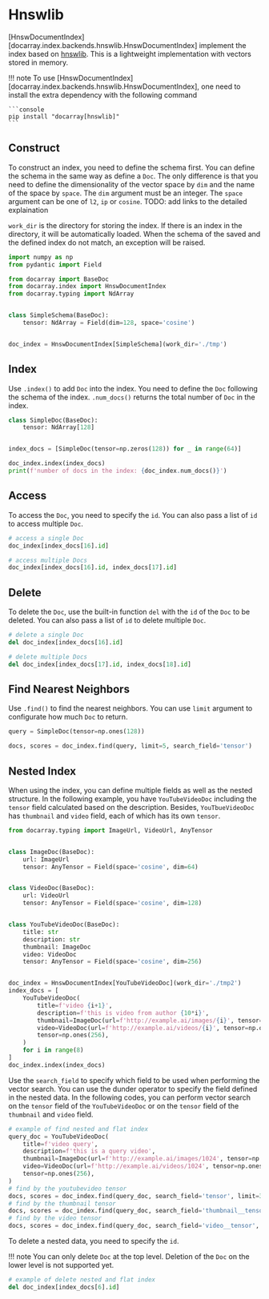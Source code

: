 # Hnswlib

[HnswDocumentIndex][docarray.index.backends.hnswlib.HnswDocumentIndex] implement the index based on [hnswlib](https://github.com/nmslib/hnswlib). This is a lightweight implementation with vectors stored in memory.

!!! note
    To use [HnswDocumentIndex][docarray.index.backends.hnswlib.HnswDocumentIndex], one need to install the extra dependency with the following command

    ```console
    pip install "docarray[hnswlib]"
    ```

## Construct
To construct an index, you need to define the schema first. You can define the schema in the same way as define a `Doc`. The only difference is that you need to define the dimensionality of the vector space by `dim` and the name of the space by `space`. The `dim` argument must be an integer. The `space` argument can be one of `l2`, `ip` or `cosine`. TODO: add links to the detailed explaination

`work_dir` is the directory for storing the index. If there is an index in the directory, it will be automatically loaded. When the schema of the saved and the defined index do not match, an exception will be raised.

```python
import numpy as np
from pydantic import Field

from docarray import BaseDoc
from docarray.index import HnswDocumentIndex
from docarray.typing import NdArray


class SimpleSchema(BaseDoc):
    tensor: NdArray = Field(dim=128, space='cosine')


doc_index = HnswDocumentIndex[SimpleSchema](work_dir='./tmp')
```

## Index
Use `.index()` to add `Doc` into the index. You need to define the `Doc` following the schema of the index. `.num_docs()` returns the total number of `Doc` in the index.

```python
class SimpleDoc(BaseDoc):
    tensor: NdArray[128]


index_docs = [SimpleDoc(tensor=np.zeros(128)) for _ in range(64)]

doc_index.index(index_docs)
print(f'number of docs in the index: {doc_index.num_docs()}')
```

## Access
To access the `Doc`, you need to specify the `id`. You can also pass a list of `id` to access multiple `Doc`.

```python
# access a single Doc
doc_index[index_docs[16].id]

# access multiple Docs
doc_index[index_docs[16].id, index_docs[17].id]
```

## Delete
To delete the `Doc`, use the built-in function `del` with the `id` of the `Doc` to be deleted. You can also pass a list of `id` to delete multiple `Doc`.

```python
# delete a single Doc
del doc_index[index_docs[16].id]

# delete multiple Docs
del doc_index[index_docs[17].id, index_docs[18].id]
```

## Find Nearest Neighbors
Use `.find()` to find the nearest neighbors. You can use `limit` argument to configurate how much `Doc` to return.

```python
query = SimpleDoc(tensor=np.ones(128))

docs, scores = doc_index.find(query, limit=5, search_field='tensor')
```

## Nested Index
When using the index, you can define multiple fields as well as the nested structure. In the following example, you have `YouTubeVideoDoc` including the `tensor` field calculated based on the description. Besides, `YouTbueVideoDoc` has `thumbnail` and `video` field, each of which has its own `tensor`.

```python
from docarray.typing import ImageUrl, VideoUrl, AnyTensor


class ImageDoc(BaseDoc):
    url: ImageUrl
    tensor: AnyTensor = Field(space='cosine', dim=64)


class VideoDoc(BaseDoc):
    url: VideoUrl
    tensor: AnyTensor = Field(space='cosine', dim=128)


class YouTubeVideoDoc(BaseDoc):
    title: str
    description: str
    thumbnail: ImageDoc
    video: VideoDoc
    tensor: AnyTensor = Field(space='cosine', dim=256)


doc_index = HnswDocumentIndex[YouTubeVideoDoc](work_dir='./tmp2')
index_docs = [
    YouTubeVideoDoc(
        title=f'video {i+1}',
        description=f'this is video from author {10*i}',
        thumbnail=ImageDoc(url=f'http://example.ai/images/{i}', tensor=np.ones(64)),
        video=VideoDoc(url=f'http://example.ai/videos/{i}', tensor=np.ones(128)),
        tensor=np.ones(256),
    )
    for i in range(8)
]
doc_index.index(index_docs)
```

Use the `search_field` to specify which field to be used when performing the vector search. You can use the dunder operator to specify the field defined in the nested data. In the following codes, you can perform vector search on the `tensor` field of the `YouTubeVideoDoc` or on the `tensor` field of the `thumbnail` and `video` field. 

```python
# example of find nested and flat index
query_doc = YouTubeVideoDoc(
    title=f'video query',
    description=f'this is a query video',
    thumbnail=ImageDoc(url=f'http://example.ai/images/1024', tensor=np.ones(64)),
    video=VideoDoc(url=f'http://example.ai/videos/1024', tensor=np.ones(128)),
    tensor=np.ones(256),
)
# find by the youtubevideo tensor
docs, scores = doc_index.find(query_doc, search_field='tensor', limit=3)
# find by the thumbnail tensor
docs, scores = doc_index.find(query_doc, search_field='thumbnail__tensor', limit=3)
# find by the video tensor
docs, scores = doc_index.find(query_doc, search_field='video__tensor', limit=3)
```

To delete a nested data, you need to specify the `id`. 

!!! note
    You can only delete `Doc` at the top level. Deletion of the `Doc` on the lower level is not supported yet.

```python
# example of delete nested and flat index
del doc_index[index_docs[6].id]
```